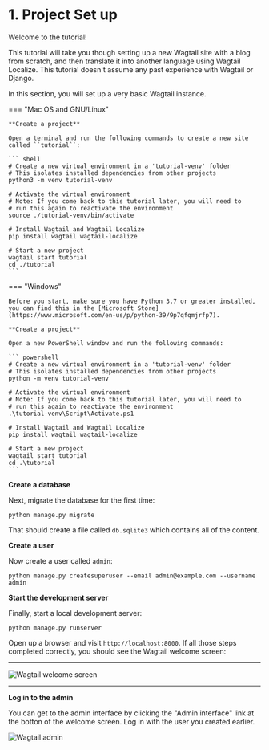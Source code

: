 # 1. Project Set up

Welcome to the tutorial!

This tutorial will take you though setting up a new Wagtail site with a blog from scratch, and then translate it into
another language using Wagtail Localize. This tutorial doesn't assume any past experience with Wagtail or Django.

In this section, you will set up a very basic Wagtail instance.

=== "Mac OS and GNU/Linux"

    **Create a project**

    Open a terminal and run the following commands to create a new site called ``tutorial``:

    ``` shell
    # Create a new virtual environment in a 'tutorial-venv' folder
    # This isolates installed dependencies from other projects
    python3 -m venv tutorial-venv

    # Activate the virtual environment
    # Note: If you come back to this tutorial later, you will need to
    # run this again to reactivate the environment
    source ./tutorial-venv/bin/activate

    # Install Wagtail and Wagtail Localize
    pip install wagtail wagtail-localize

    # Start a new project
    wagtail start tutorial
    cd ./tutorial
    ```

=== "Windows"

    Before you start, make sure you have Python 3.7 or greater installed, you can find this in the [Microsoft Store](https://www.microsoft.com/en-us/p/python-39/9p7qfqmjrfp7).

    **Create a project**

    Open a new PowerShell window and run the following commands:

    ``` powershell
    # Create a new virtual environment in a 'tutorial-venv' folder
    # This isolates installed dependencies from other projects
    python -m venv tutorial-venv

    # Activate the virtual environment
    # Note: If you come back to this tutorial later, you will need to
    # run this again to reactivate the environment
    .\tutorial-venv\Script\Activate.ps1

    # Install Wagtail and Wagtail Localize
    pip install wagtail wagtail-localize

    # Start a new project
    wagtail start tutorial
    cd .\tutorial
    ```

**Create a database**

Next, migrate the database for the first time:

```shell
python manage.py migrate
```

That should create a file called `db.sqlite3` which contains all of the content.

**Create a user**

Now create a user called `admin`:

```shell
python manage.py createsuperuser --email admin@example.com --username admin
```

**Start the development server**

Finally, start a local development server:

```shell
python manage.py runserver
```

Open up a browser and visit `http://localhost:8000`. If all those steps completed correctly, you should see the Wagtail welcome screen:

---

![Wagtail welcome screen](/_static/tutorial/wagtail-welcome.png)

---

**Log in to the admin**

You can get to the admin interface by clicking the "Admin interface" link at the botton of the welcome screen. Log in with the user you created earlier.

![Wagtail admin](/_static/tutorial/wagtail-admin.png)
